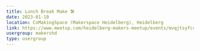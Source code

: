 ```yaml
---
title: Lunch Break Make 🛠️
date: 2023-01-10
location: CoMakingSpace (Makerspace Heidelberg), Heidelberg
link: https://www.meetup.com/heidelberg-makers-meetup/events/mvqjtsyfccbnb/
usergroup: makershd
type: usergroup
---
```

